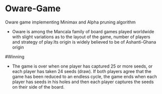 # Oware-Game
Oware game implementing Minimax and Alpha pruning algorithm

- Oware is among the Mancala family of board games played worldwide with slight variations as to the layout of the game, 
number of players and strategy of play.Its origin is widely believed to be of Ashanti-Ghana origin

#Winning
- The game is over when one player has captured 25 or more seeds, or each player has taken 24 seeds (draw). If both players agree that the game has been reduced to an endless cycle, the game ends when each player has seeds in his holes and then each player captures the seeds on their side of the board. 

